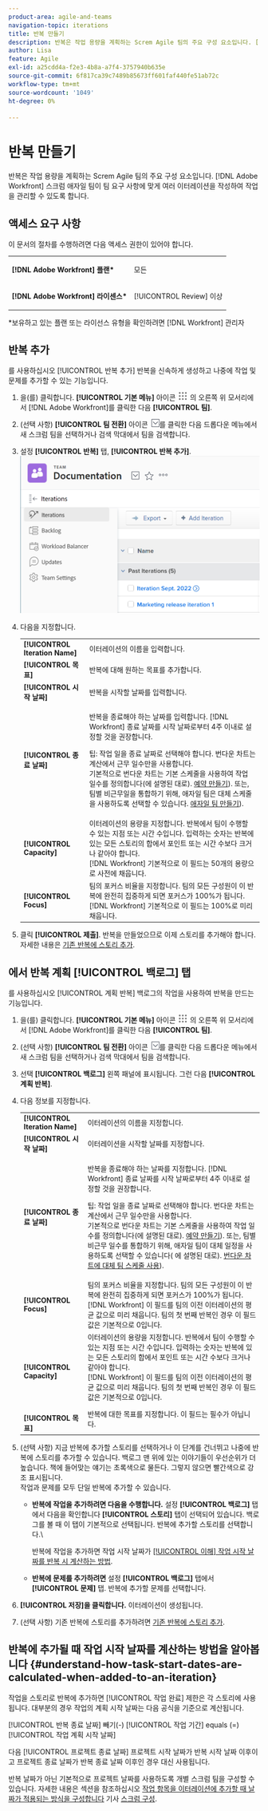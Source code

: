 ```yaml
---
product-area: agile-and-teams
navigation-topic: iterations
title: 반복 만들기
description: 반복은 작업 용량을 계획하는 Screm Agile 팀의 주요 구성 요소입니다. [!DNL Adobe Workfront] 스크럼 애자일 팀이 팀 요구 사항에 맞게 여러 이터레이션을 작성하여 작업을 관리할 수 있도록 합니다.
author: Lisa
feature: Agile
exl-id: a25cdd4a-f2e3-4b8a-a7f4-3757940b635e
source-git-commit: 6f817ca39c7489b85673ff601faf440fe51ab72c
workflow-type: tm+mt
source-wordcount: '1049'
ht-degree: 0%

---
```


# 반복 만들기

반복은 작업 용량을 계획하는 Screm Agile 팀의 주요 구성 요소입니다. [!DNL Adobe Workfront] 스크럼 애자일 팀이 팀 요구 사항에 맞게 여러 이터레이션을 작성하여 작업을 관리할 수 있도록 합니다.

## 액세스 요구 사항

이 문서의 절차를 수행하려면 다음 액세스 권한이 있어야 합니다.

<table style="table-layout:auto"> 
 <col> 
 </col> 
 <col> 
 </col> 
 <tbody> 
  <tr> 
   <td role="rowheader"><strong>[!DNL Adobe Workfront] 플랜*</strong></td> 
   <td> <p>모든</p> </td> 
  </tr> 
  <tr> 
   <td role="rowheader"><strong>[!DNL Adobe Workfront] 라이센스*</strong></td> 
   <td> <p>[!UICONTROL Review] 이상</p> </td> 
  </tr> 
 </tbody> 
</table>

&#42;보유하고 있는 플랜 또는 라이선스 유형을 확인하려면 [!DNL Workfront] 관리자

## 반복 추가

를 사용하십시오 [!UICONTROL 반복 추가] 반복을 신속하게 생성하고 나중에 작업 및 문제를 추가할 수 있는 기능입니다.

1. 을(를) 클릭합니다. **[!UICONTROL 기본 메뉴]** 아이콘 ![](assets/main-menu-icon.png) 의 오른쪽 위 모서리에서 [!DNL Adobe Workfront]를 클릭한 다음 **[!UICONTROL 팀]**.

1. (선택 사항) **[!UICONTROL 팀 전환]** 아이콘 ![팀 전환 아이콘](assets/switch-team-icon.png)를 클릭한 다음 드롭다운 메뉴에서 새 스크럼 팀을 선택하거나 검색 막대에서 팀을 검색합니다.

1. 설정 **[!UICONTROL 반복]** 탭, **[!UICONTROL 반복 추가]**.\
   ![](assets/add-iteration-adobe-350x275.png)

1. 다음을 지정합니다.

   <table style="table-layout:auto"> 
    <col> 
    <col> 
    <tbody> 
     <tr> 
      <td role="rowheader"><strong>[!UICONTROL Iteration Name]</strong></td> 
      <td>이터레이션의 이름을 입력합니다.</td> 
     </tr> 
     <tr> 
      <td role="rowheader"><strong>[!UICONTROL 목표]</strong></td> 
      <td>반복에 대해 원하는 목표를 추가합니다.</td> 
     </tr> 
     <tr> 
      <td role="rowheader"><strong>[!UICONTROL 시작 날짜]</strong></td> 
      <td>반복을 시작할 날짜를 입력합니다.</td> 
     </tr> 
     <tr> 
      <td role="rowheader"><strong>[!UICONTROL 종료 날짜]</strong></td> 
      <td><p>반복을 종료해야 하는 날짜를 입력합니다. [!DNL Workfront] 종료 날짜를 시작 날짜로부터 4주 이내로 설정할 것을 권장합니다.</p><p>팁: 작업 일을 종료 날짜로 선택해야 합니다. 번다운 차트는 계산에서 근무 일수만을 사용합니다.<br>기본적으로 번다운 차트는 기본 스케줄을 사용하여 작업 일수를 정의합니다(에 설명된 대로). <a href="../../../administration-and-setup/set-up-workfront/configure-timesheets-schedules/create-schedules.md" class="MCXref xref">예약 만들기</a>). 또는, 팀별 비근무일을 통합하기 위해, 애자일 팀은 대체 스케줄을 사용하도록 선택할 수 있습니다. <a href="../../../agile/get-started-with-agile-in-workfront/create-an-agile-team.md" class="MCXref xref">애자일 팀 만들기</a>).</p></td> 
     </tr> 
     <tr> 
      <td role="rowheader"><strong>[!UICONTROL Capacity]</strong></td> 
      <td> 이터레이션의 용량을 지정합니다. 반복에서 팀이 수행할 수 있는 지점 또는 시간 수입니다. 입력하는 숫자는 반복에 있는 모든 스토리의 합에서 포인트 또는 시간 수보다 크거나 같아야 합니다.<br>[!DNL Workfront] 기본적으로 이 필드는 50개의 용량으로 사전에 채웁니다. </td> 
     </tr> 
     <tr> 
      <td role="rowheader"><strong>[!UICONTROL Focus]</strong></td> 
      <td>팀의 포커스 비율을 지정합니다. 팀의 모든 구성원이 이 반복에 완전히 집중하게 되면 포커스가 100%가 됩니다.<br>[!DNL Workfront] 기본적으로 이 필드는 100%로 미리 채웁니다. </td> 
     </tr> 
    </tbody> 
   </table>

1. 클릭 **[!UICONTROL 제출]**. 반복을 만들었으므로 이제 스토리를 추가해야 합니다. 자세한 내용은 [기존 반복에 스토리 추가](../../../agile/use-scrum-in-an-agile-team/iterations/add-stories-to-existing-iteration.md).

## 에서 반복 계획 [!UICONTROL 백로그] 탭

를 사용하십시오 [!UICONTROL 계획 반복] 백로그의 작업을 사용하여 반복을 만드는 기능입니다.

1. 을(를) 클릭합니다. **[!UICONTROL 기본 메뉴]** 아이콘 ![](assets/main-menu-icon.png) 의 오른쪽 위 모서리에서 [!DNL Adobe Workfront]를 클릭한 다음 **[!UICONTROL 팀]**.

1. (선택 사항) **[!UICONTROL 팀 전환]** 아이콘 ![팀 전환 아이콘](assets/switch-team-icon.png)를 클릭한 다음 드롭다운 메뉴에서 새 스크럼 팀을 선택하거나 검색 막대에서 팀을 검색합니다.

1. 선택 **[!UICONTROL 백로그]** 왼쪽 패널에 표시됩니다. 그런 다음 **[!UICONTROL 계획 반복]**.

1. 다음 정보를 지정합니다.

   <table style="table-layout:auto"> 
    <col> 
    <col> 
    <tbody> 
     <tr> 
      <td role="rowheader"><strong>[!UICONTROL Iteration Name]</strong></td> 
      <td>이터레이션의 이름을 지정합니다.</td> 
     </tr> 
     <tr> 
      <td role="rowheader"><strong>[!UICONTROL 시작 날짜]</strong></td> 
      <td> 이터레이션을 시작할 날짜를 지정합니다.</td> 
     </tr> 
     <tr> 
      <td role="rowheader"><strong>[!UICONTROL 종료 날짜]</strong> </td> 
      <td><p>반복을 종료해야 하는 날짜를 지정합니다. [!DNL Workfront] 종료 날짜를 시작 날짜로부터 4주 이내로 설정할 것을 권장합니다.</p><p>팁: 작업 일을 종료 날짜로 선택해야 합니다. 번다운 차트는 계산에서 근무 일수만을 사용합니다.<br>기본적으로 번다운 차트는 기본 스케줄을 사용하여 작업 일수를 정의합니다(에 설명된 대로). <a href="../../../administration-and-setup/set-up-workfront/configure-timesheets-schedules/create-schedules.md" class="MCXref xref">예약 만들기</a>). 또는, 팀별 비근무 일수를 통합하기 위해, 애자일 팀이 대체 일정을 사용하도록 선택할 수 있습니다( 에 설명된 대로). <a href="../../../agile/use-scrum-in-an-agile-team/burndown/use-alt--team-schedule-burndown-charts.md" class="MCXref xref">번다운 차트에 대체 팀 스케줄 사용</a>).</p></td> 
     </tr> 
     <tr> 
      <td role="rowheader"><strong>[!UICONTROL Focus]</strong></td> 
      <td>팀의 포커스 비율을 지정합니다. 팀의 모든 구성원이 이 반복에 완전히 집중하게 되면 포커스가 100%가 됩니다.<br>[!DNL Workfront] 이 필드를 팀의 이전 이터레이션의 평균 값으로 미리 채웁니다. 팀의 첫 번째 반복인 경우 이 필드 값은 기본적으로 0입니다.</td> 
     </tr> 
     <tr> 
      <td role="rowheader"><br><strong>[!UICONTROL Capacity]</strong></td> 
      <td> 이터레이션의 용량을 지정합니다. 반복에서 팀이 수행할 수 있는 지점 또는 시간 수입니다. 입력하는 숫자는 반복에 있는 모든 스토리의 합에서 포인트 또는 시간 수보다 크거나 같아야 합니다.<br>[!DNL Workfront] 이 필드를 팀의 이전 이터레이션의 평균 값으로 미리 채웁니다. 팀의 첫 번째 반복인 경우 이 필드 값은 기본적으로 0입니다.</td> 
     </tr> 
     <tr> 
      <td role="rowheader"><br><strong>[!UICONTROL 목표]</strong></td> 
      <td> 반복에 대한 목표를 지정합니다. 이 필드는 필수가 아닙니다.</td> 
     </tr> 
    </tbody> 
   </table>

1. (선택 사항) 지금 반복에 추가할 스토리를 선택하거나 이 단계를 건너뛰고 나중에 반복에 스토리를 추가할 수 있습니다. 백로그 맨 위에 있는 이야기들이 우선순위가 더 높습니다. 책에 들어맞는 얘기는 초록색으로 물든다. 그렇지 않으면 빨간색으로 강조 표시됩니다.\
   작업과 문제를 모두 단일 반복에 추가할 수 있습니다.

   * **반복에 작업을 추가하려면 다음을 수행합니다.** 설정 **[!UICONTROL 백로그]** 탭에서 다음을 확인합니다 **[!UICONTROL 스토리]** 탭이 선택되어 있습니다. 백로그를 볼 때 이 탭이 기본적으로 선택됩니다. 반복에 추가할 스토리를 선택합니다.\

      반복에 작업을 추가하면 작업 시작 날짜가 [[!UICONTROL 이해] 작업 시작 날짜를 반복 시 계산하는 방법](#understand-how-task-start-dates-are-calculated-when-added-to-an-iteration).

   * **반복에 문제를 추가하려면** 설정 **[!UICONTROL 백로그]** 탭에서 **[!UICONTROL 문제]** 탭. 반복에 추가할 문제를 선택합니다.

1. **[!UICONTROL 저장]을 클릭합니다.**
이터레이션이 생성됩니다.

1. (선택 사항) 기존 반복에 스토리를 추가하려면 [기존 반복에 스토리 추가](../../../agile/use-scrum-in-an-agile-team/iterations/add-stories-to-existing-iteration.md).

## 반복에 추가될 때 작업 시작 날짜를 계산하는 방법을 알아봅니다 {#understand-how-task-start-dates-are-calculated-when-added-to-an-iteration}

작업을 스토리로 반복에 추가하면 [!UICONTROL 작업 완료] 제한은 각 스토리에 사용됩니다. 대부분의 경우 작업의 계획 시작 날짜는 다음 공식을 기준으로 계산됩니다.

[!UICONTROL 반복 종료 날짜] 빼기(-) [!UICONTROL 작업 기간] equals (=) [!UICONTROL 작업 계획 시작 날짜]

다음 [!UICONTROL 프로젝트 종료 날짜] 프로젝트 시작 날짜가 반복 시작 날짜 이후이고 프로젝트 종료 날짜가 반복 종료 날짜 이후인 경우 대신 사용됩니다.

반복 날짜가 아닌 기본적으로 프로젝트 날짜를 사용하도록 개별 스크럼 팀을 구성할 수 있습니다. 자세한 내용은 섹션을 참조하십시오 [작업 항목을 이터레이션에 추가할 때 날짜가 적용되는 방식을 구성합니다](../../../agile/get-started-with-agile-in-workfront/configure-scrum.md#configur5) 기사 [스크럼 구성](../../../agile/get-started-with-agile-in-workfront/configure-scrum.md).
